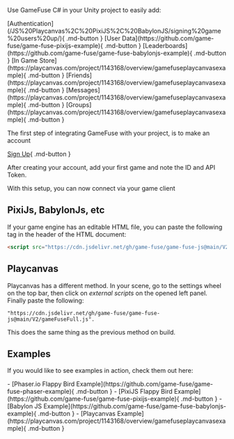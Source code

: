 Use GameFuse C# in your Unity project to easily add:
<div class="flex-row-wrap" markdown>
[Authentication](/JS%20Playcanvas%2C%20PixiJS%2C%20BabylonJS/signing%20game%20users%20up/){ .md-button }
[User Data](https://github.com/game-fuse/game-fuse-pixijs-example){ .md-button }
[Leaderboards](https://github.com/game-fuse/game-fuse-babylonjs-example){ .md-button }
[In Game Store](https://playcanvas.com/project/1143168/overview/gamefuseplaycanvasexample){ .md-button }
[Friends](https://playcanvas.com/project/1143168/overview/gamefuseplaycanvasexample){ .md-button }
[Messages](https://playcanvas.com/project/1143168/overview/gamefuseplaycanvasexample){ .md-button }
[Groups](https://playcanvas.com/project/1143168/overview/gamefuseplaycanvasexample){ .md-button }

</div>


The first step of integrating GameFuse with your project, is to make an account

[Sign Up](https://gamefuse.co/users/sign_up){ .md-button }

After creating your account, add your first game and note the ID and API Token.

With this setup, you can now connect via your game client

## PixiJs, BabylonJs, etc

If your game engine has an editable HTML file, you can paste the following
tag in the header of the HTML document:

```html
<script src="https://cdn.jsdelivr.net/gh/game-fuse/game-fuse-js@main/V2/gameFuseFull.js"></script>
```

## Playcanvas

Playcanvas has a different method. In your scene, go to the settings wheel
on the top bar, then click on *external scripts* on the opened left panel.
Finally paste the following:

```plaintext
"https://cdn.jsdelivr.net/gh/game-fuse/game-fuse-js@main/V2/gameFuseFull.js".
```

This does the same thing as the previous method on build.

## Examples

If you would like to see examples in action, check them out here:

<div class="flex-row-wrap" markdown>
- [Phaser.io Flappy Bird Example](https://github.com/game-fuse/game-fuse-phaser-example){ .md-button }
- [PixiJS Flappy Bird Example](https://github.com/game-fuse/game-fuse-pixijs-example){ .md-button }
- [Babylon JS Example](https://github.com/game-fuse/game-fuse-babylonjs-example){ .md-button }
- [Playcanvas Example](https://playcanvas.com/project/1143168/overview/gamefuseplaycanvasexample){ .md-button }
</div>
